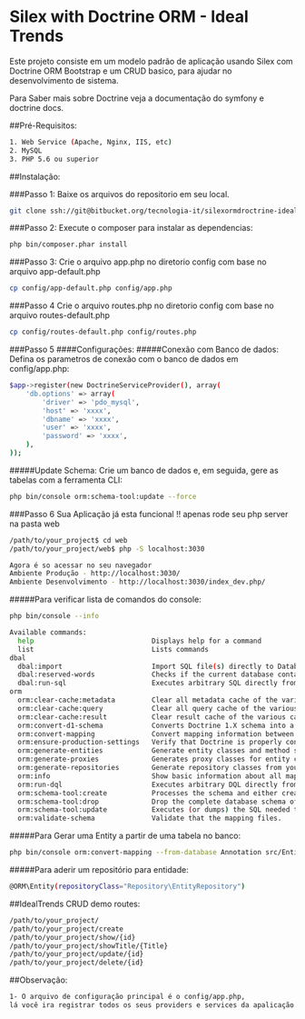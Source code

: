 Silex with Doctrine ORM - Ideal Trends
==================

Este projeto consiste em um modelo padrão de aplicação usando Silex com Doctrine ORM Bootstrap e um CRUD basico, para ajudar no desenvolvimento de sistema.

Para Saber mais sobre Doctrine veja a documentação do symfony e doctrine docs.

##Pré-Requisitos:
```bash
1. Web Service (Apache, Nginx, IIS, etc)
2. MySQL
3. PHP 5.6 ou superior
```
##Instalação:

###Passo 1:
Baixe os arquivos do repositorio em seu local.
```bash
git clone ssh://git@bitbucket.org/tecnologia-it/silexormdroctrine-idealtrends.git
```
###Passo 2:
Execute o composer para instalar as dependencias:
```bash
php bin/composer.phar install
```
###Passo 3:
Crie o arquivo app.php no diretorio config
com base no arquivo app-default.php
```bash
cp config/app-default.php config/app.php
```
###Passo 4
Crie o arquivo routes.php no diretorio config
com base no arquivo routes-default.php
```bash
cp config/routes-default.php config/routes.php
```
###Passo 5
####Configurações:
#####Conexão com Banco de dados:
Defina os parametros de conexão com o banco de dados em config/app.php:
```bash
$app->register(new DoctrineServiceProvider(), array(
    'db.options' => array(
        'driver' => 'pdo_mysql',
        'host' => 'xxxx',
        'dbname' => 'xxxx',
        'user' => 'xxxx',
        'password' => 'xxxx',
    ),
));
```
#####Update Schema:
Crie um banco de dados e, em seguida, gere as tabelas com a ferramenta CLI:
```bash
php bin/console orm:schema-tool:update --force
```
###Passo 6
Sua Aplicação já esta funcional !! apenas rode seu php server na pasta web
```bash
/path/to/your_project$ cd web
/path/to/your_project/web$ php -S localhost:3030

Agora é so acessar no seu navegador
Ambiente Produção - http://localhost:3030/
Ambiente Desenvolvimento - http://localhost:3030/index_dev.php/

```

#####Para verificar lista de comandos do console:
```bash
php bin/console --info
```

```bash
Available commands:
  help                             Displays help for a command
  list                             Lists commands
dbal
  dbal:import                      Import SQL file(s) directly to Database.
  dbal:reserved-words              Checks if the current database contains identifiers that are reserved.
  dbal:run-sql                     Executes arbitrary SQL directly from the command line.
orm
  orm:clear-cache:metadata         Clear all metadata cache of the various cache drivers.
  orm:clear-cache:query            Clear all query cache of the various cache drivers.
  orm:clear-cache:result           Clear result cache of the various cache drivers.
  orm:convert-d1-schema            Converts Doctrine 1.X schema into a Doctrine 2.X schema.
  orm:convert-mapping              Convert mapping information between supported formats.
  orm:ensure-production-settings   Verify that Doctrine is properly configured for a production environment.
  orm:generate-entities            Generate entity classes and method stubs from your mapping information.
  orm:generate-proxies             Generates proxy classes for entity classes.
  orm:generate-repositories        Generate repository classes from your mapping information.
  orm:info                         Show basic information about all mapped entities
  orm:run-dql                      Executes arbitrary DQL directly from the command line.
  orm:schema-tool:create           Processes the schema and either create it directly on EntityManager Storage Connection or generate the SQL output.
  orm:schema-tool:drop             Drop the complete database schema of EntityManager Storage Connection or generate the corresponding SQL output.
  orm:schema-tool:update           Executes (or dumps) the SQL needed to update the database schema to match the current mapping metadata.
  orm:validate-schema              Validate that the mapping files.
```
#####Para Gerar uma Entity a partir de uma tabela no banco:
```bash
php bin/console orm:convert-mapping --from-database Annotation src/Entity --force
```
#####Para aderir um repositório para entidade:
```bash
@ORM\Entity(repositoryClass="Repository\EntityRepository")
```
##IdealTrends CRUD demo routes:
```bash
/path/to/your_project/
/path/to/your_project/create
/path/to/your_project/show/{id}
/path/to/your_project/showTitle/{Title}
/path/to/your_project/update/{id}
/path/to/your_project/delete/{id}
```

##Observação: 
```bash
1- O arquivo de configuração principal é o config/app.php, 
lá você ira registrar todos os seus providers e services da apalicação.
```